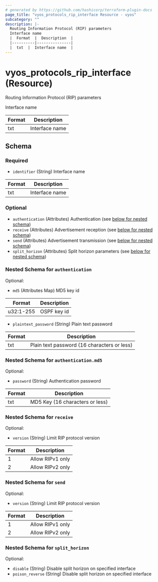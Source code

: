 ```yaml
---
# generated by https://github.com/hashicorp/terraform-plugin-docs
page_title: "vyos_protocols_rip_interface Resource - vyos"
subcategory: ""
description: |-
  Routing Information Protocol (RIP) parameters
  Interface name
  |  Format  |  Description  |
  |----------|---------------|
  |  txt  |  Interface name  |
---
```


# vyos_protocols_rip_interface (Resource)

Routing Information Protocol (RIP) parameters

Interface name

|  Format  |  Description  |
|----------|---------------|
|  txt  |  Interface name  |



<!-- schema generated by tfplugindocs -->
## Schema

### Required

- `identifier` (String) Interface name

|  Format  |  Description  |
|----------|---------------|
|  txt  |  Interface name  |

### Optional

- `authentication` (Attributes) Authentication (see [below for nested schema](#nestedatt--authentication))
- `receive` (Attributes) Advertisement reception (see [below for nested schema](#nestedatt--receive))
- `send` (Attributes) Advertisement transmission (see [below for nested schema](#nestedatt--send))
- `split_horizon` (Attributes) Split horizon parameters (see [below for nested schema](#nestedatt--split_horizon))

<a id="nestedatt--authentication"></a>
### Nested Schema for `authentication`

Optional:

- `md5` (Attributes Map) MD5 key id

|  Format  |  Description  |
|----------|---------------|
|  u32:1-255  |  OSPF key id  | (see [below for nested schema](#nestedatt--authentication--md5))
- `plaintext_password` (String) Plain text password

|  Format  |  Description  |
|----------|---------------|
|  txt  |  Plain text password (16 characters or less)  |

<a id="nestedatt--authentication--md5"></a>
### Nested Schema for `authentication.md5`

Optional:

- `password` (String) Authentication password

|  Format  |  Description  |
|----------|---------------|
|  txt  |  MD5 Key (16 characters or less)  |



<a id="nestedatt--receive"></a>
### Nested Schema for `receive`

Optional:

- `version` (String) Limit RIP protocol version

|  Format  |  Description  |
|----------|---------------|
|  1  |  Allow RIPv1 only  |
|  2  |  Allow RIPv2 only  |


<a id="nestedatt--send"></a>
### Nested Schema for `send`

Optional:

- `version` (String) Limit RIP protocol version

|  Format  |  Description  |
|----------|---------------|
|  1  |  Allow RIPv1 only  |
|  2  |  Allow RIPv2 only  |


<a id="nestedatt--split_horizon"></a>
### Nested Schema for `split_horizon`

Optional:

- `disable` (String) Disable split horizon on specified interface
- `poison_reverse` (String) Disable split horizon on specified interface
